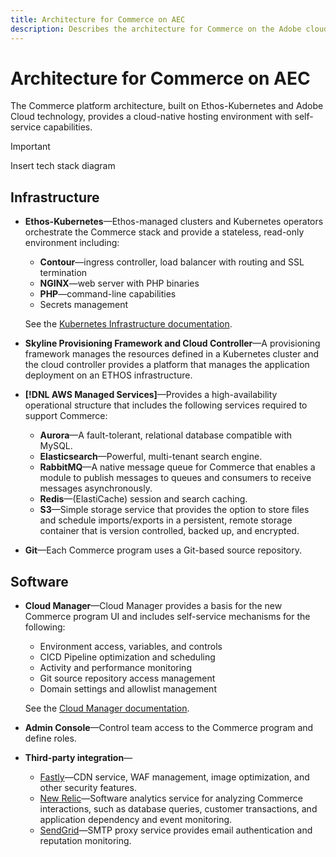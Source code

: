 ```yaml
---
title: Architecture for Commerce on AEC
description: Describes the architecture for Commerce on the Adobe cloud infrastructure.
---
```


# Architecture for Commerce on AEC

The Commerce platform architecture, built on Ethos-Kubernetes and Adobe Cloud technology, provides a cloud-native hosting environment with self-service capabilities.

>[!IMPORTANT]
>
>Insert tech stack diagram

## Infrastructure

- **Ethos-Kubernetes**—Ethos-managed clusters and Kubernetes operators orchestrate the Commerce stack and provide a stateless, read-only environment including:

  - **Contour**—ingress controller, load balancer with routing and SSL termination
  - **NGINX**—web server with PHP binaries
  - **PHP**—command-line capabilities
  - Secrets management

  See the [Kubernetes Infrastructure documentation][k8s].

- **Skyline Provisioning Framework and Cloud Controller**—A provisioning framework manages the resources defined in a Kubernetes cluster and the cloud controller provides a platform that manages the application deployment on an ETHOS infrastructure.

- **[!DNL AWS Managed Services]**—Provides a high-availability operational structure that includes the following services required to support Commerce:

  - **Aurora**—A fault-tolerant, relational database compatible with MySQL.
  - **Elasticsearch**—Powerful, multi-tenant search engine.
  - **RabbitMQ**—A native message queue for Commerce that enables a module to publish messages to queues and consumers to receive messages asynchronously.
  - **Redis**—(ElastiCache) session and search caching.
  - **S3**—Simple storage service that provides the option to store files and schedule imports/exports in a persistent, remote storage container that is version controlled, backed up, and encrypted.

- **Git**—Each Commerce program uses a Git-based source repository.

## Software

- **Cloud Manager**—Cloud Manager provides a basis for the new Commerce program UI and includes self-service mechanisms for the following:

  - Environment access, variables, and controls
  - CICD Pipeline optimization and scheduling
  - Activity and performance monitoring
  - Git source repository access management
  - Domain settings and allowlist management

  See the [Cloud Manager documentation][].

- **Admin Console**—Control team access to the Commerce program and define roles.

- **Third-party integration**—

  - [Fastly][]—CDN service, WAF management, image optimization, and other security features.
  - [New Relic][]—Software analytics service for analyzing Commerce interactions, such as database queries, customer transactions, and application dependency and event monitoring.
  - [SendGrid][]—SMTP proxy service provides email authentication and reputation monitoring.

<!-- link definitions -->
[Cloud Manager documentation]: https://www.adobe.io/apis/experiencecloud/cloud-manager.html
[Fastly]: https://www.fastly.com
[k8s]: https://developers.corp.adobe.com/adobe-platform/k8s-infrastructure/docs/index.md
[New Relic]: https://newrelic.com
[SendGrid]: https://sendgrid.com
